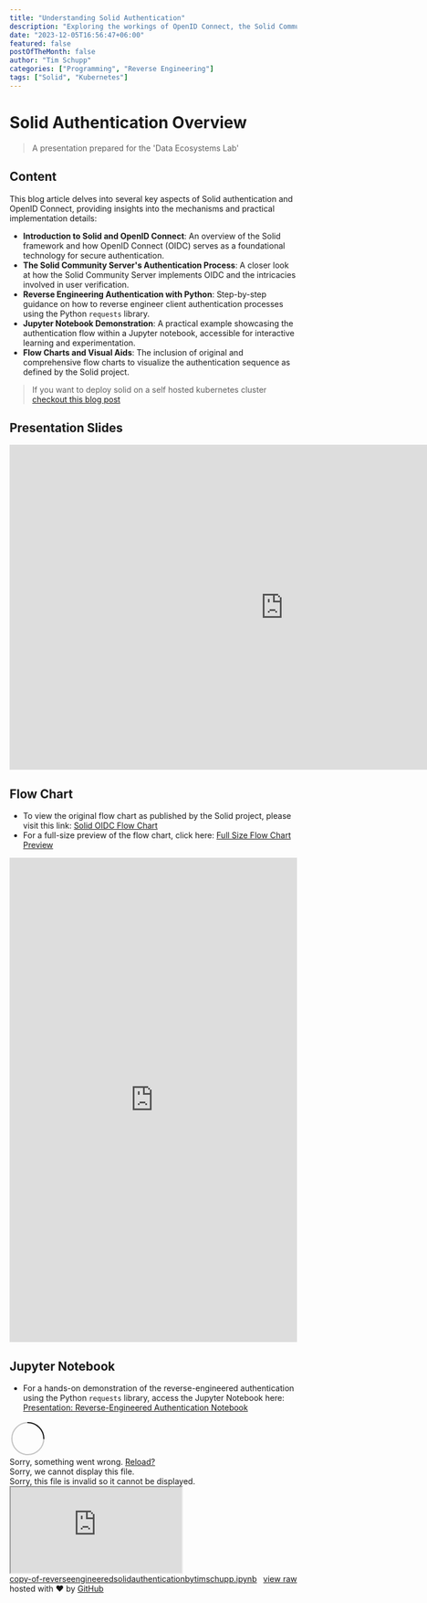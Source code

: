 ```yaml
---
title: "Understanding Solid Authentication"
description: "Exploring the workings of OpenID Connect, the Solid Community Server implementation, and reverse-engineering client authentication with Python requests."
date: "2023-12-05T16:56:47+06:00"
featured: false
postOfTheMonth: false
author: "Tim Schupp"
categories: ["Programming", "Reverse Engineering"]
tags: ["Solid", "Kubernetes"]
---
```


# Solid Authentication Overview

> A presentation prepared for the
> 'Data Ecosystems Lab'

## Content

This blog article delves into several key aspects of Solid authentication and OpenID Connect, providing insights into the mechanisms and practical implementation details:

- **Introduction to Solid and OpenID Connect**: An overview of the Solid framework and how OpenID Connect (OIDC) serves as a foundational technology for secure authentication.
- **The Solid Community Server's Authentication Process**: A closer look at how the Solid Community Server implements OIDC and the intricacies involved in user verification.
- **Reverse Engineering Authentication with Python**: Step-by-step guidance on how to reverse engineer client authentication processes using the Python `requests` library.
- **Jupyter Notebook Demonstration**: A practical example showcasing the authentication flow within a Jupyter notebook, accessible for interactive learning and experimentation.
- **Flow Charts and Visual Aids**: The inclusion of original and comprehensive flow charts to visualize the authentication sequence as defined by the Solid project.

> If you want to deploy solid on a self hosted kubernetes cluster [checkout this blog post](todo)

## Presentation Slides

<iframe src="https://docs.google.com/presentation/d/e/2PACX-1vR9IbBdC5t9iGfPpiIm6voYEIJvfLBghO4rQoI1J57_cqfim40nndh1kjCajXyoTt77bQVvMgLaLkDJ/embed?start=false&loop=true&delayms=5000" frameborder="0" width="960" height="569" allowfullscreen="true" mozallowfullscreen="true" webkitallowfullscreen="true"></iframe>

## Flow Chart

- To view the original flow chart as published by the Solid project, please visit this link: [Solid OIDC Flow Chart](https://solidproject.org/TR/oidc)
- For a full-size preview of the flow chart, click here: [Full Size Flow Chart Preview](https://viewer.diagrams.net/?tags=%7B%7D&highlight=0000ff&edit=_blank&layers=1&nav=1&title=diagramm.xml#R7V3bcptIGn6WuVDV7oUozodLW46SbM3UeOKkUnuVQqIlsUFqBpDszNNvNydB8yNAAoRkchHbTQMN%2Ff3nAxNptn376Jnu5g9sIWci8tbbRHqaiKKgqgb5QUd%2BRSOywUcDa8%2B24knHgRf7HxQPJtP2toX83MQAYyew3fzgEu92aBnkxkzPw6%2F5aSvs5O%2FqmmtUGHhZmk5x9LttBZtoVFf44%2FgnZK83yZ0FPj6yNZPJ8YC%2FMS38mhmSPkykmYdxEP22fZshh7685L1E581LjqYL89AuqHOC%2BYfh%2FTpIbwdNdP%2FGb389ffn0YRpf5WA6%2B%2FiBJ6LqkOs9rjC5LHlh5jI6oP69pyt9nOHtCnuBaR6H6PaagTmlp0x9b5mbvwkCulUPdGHinE7xuTXGaweZru1zS7wlw0ufTJmvzK3tUJyA91DX9Oc3H3nJEuPrJYfi1xz8SvaOvHGX%2FrrfOr%2FbK%2BTYO%2FLXo4s8e4sCchnpyYmHn49jj68bO0AvbvTcrwTV4UNsHfKXQH4lQAtMcgo9nSd%2FWx52v5reGgXxwBI7jun69iJcBh3x0HLv%2BfYBfUF%2BBHA6ivcBvfUsBS4ddMljkxE%2F8Mg96CAy%2FeAV%2BfT5duj1g0XAmTyg9nh8PSg9cHxj9J2nx50Fzpydea0zZlLJBQ7IC2xCFiWnkgc8ICt3Lp%2Bb4OH9zirM0J4yh6L3W4R1glGyAvSWGYph%2FhFhsnXeLzIlPipLnCBFJyVcJ6bB1yMJp4S6yZCvnhCrGbONdXrxI2WRX2LiakBoIkBoDFwzIHMx2f1wCcrjRHliUEswssFrvDOdLG5BPAUhMl8oIfhFSniHYCvC6yRfrI85JQc4DQJcEW%2Ba0hXelCrG3gPHrik8Iu79SGX1yNvvjNxa5%2B0iL3K6UMncxV6Zu3ZrxEbePyU1%2FjtafLbqklyGUBLEPDj2ekfGFjgIyErpha0HqnXTMQcvf%2BbgSxCfh2oCS%2BkphWAKt5i8Uvzwp%2FDj470XP%2F1J8RskxFw2T43m0TWfRKOHHDMgVJ%2B3NwBcxac%2BU4F%2BRLFg5MWFIDHQjB4oPuuITvJuzV%2BZabGeUHqfVOgk91EYG4Fdl8rMl0%2FPT2kPvj75JVoxc3ayfLxa%2BSiYsOSXvufzKVJvpG7VgTN20Y6KBNPfpPyMHI4tVv0KQN8j5eXpBf81fVlMZ%2Fajo60%2B4uTBuwawqDIAVhkAR5R2MYAlFpBqLYAlSplYscoSMjsDhac243bkQiwP%2BGcPH2zrqI0tvGTGw57IWJF%2FQQS7wGGiBUUILZ8yanh3rOHFb0g5ycQaWFWyxuVJGFL2JEjZ41tQ9kCiNhqJltGS78%2BSP8mDa2OOlThGPVNeEFoA3M7531ravL18M5T%2FPqFv%2F3w7vO6nYjNlZkRct4grIKkuCE8gjpPyJq0hJmyvAnWJ26l1LidADstB6y4e%2BntP8ZdatfwTXu63KFQx7t7AjQ3XrIF7kpn0biCwns6WLFxJOcsCLTMQ2FWWmDEdmbIwJd6cd%2BlIiX9%2BnpFTaHB2Za%2FPNwXujDBPqZWd06WWpxexK7pkPENihSdJUhRwXTXpmL3bEOm40htAbE%2Fs5YhsIkp8%2BC9Hi0fKSAYj4g9tL0LrvMC7bxF5NSXg%2FgL5Hz98nVCH%2FNxCWzx1MRHYc9fDK5tqffOl6ZEBaYuaegsIiZqOgxy89swto%2FvmjjVwGqzsN5Q4%2BqK%2FHWeW7pW00pdouaTGb%2BDhnyhzZKErclumsGjAgi6rIYpQTLsNuwQEtHiDgmlt%2B1HkY%2BbYGc1wFEkDEklSR8EQiYnRJ%2Fc5T1UsrHIAIqahp%2BCOwh5GEdLXjO%2BxTqRUG2o7PMJoTZLcCNISfHZf4ZGEgkaNKJQxz3%2B%2BxCoRh%2B0l1YeIvBr1nwTqYomUyKV9pOGCXjQgSaoCcBPtxN7ZgenQ10yAH6snvBnG2zrRSXY49OS2yL99wtYCVuUJB%2Be2kyyNrCD%2Ba1gpHTHOeI7n4yVcmuTBM4g1utFrROY%2BMl%2BR5CE2nK8p4HPUEzKiUvEWBqA3SVBMrz9BNDQzKX9XHzu2pXA%2BYSSmMyX35Sx0CA%2BNkimiH0HnGBKBYoZ6v7JJrpRN7wrTzLMP9ZmixXIcV0pdt%2B8vsxSkWzJElbq4kFT1QqpM%2FGPCAGhQbosGz4G675q7M6EeXSjYutO9701DCTCR%2Ba1pO1wgbLktPfMr8gNBlH7LIC6643lpXvcHxPjoVJBY8SDLxei%2BmJnWCzgVyPpuxaLox1mUMzZiN1XW1uDr2xqMbVDDqBDhLb%2FQYmCywuWaqnJTg0HQNPA%2BdRX6Qk5eTcOmLXVdaZaCdztuzu7dkuzW1Q2UNve1S%2BB96kFMYSzaukHq1vzorTkmh6MGV%2BsBRokakEZquVfy7qY%2Fd%2FiVSPk5JRnbmka5HXuP4BLvbkDo9xSt1QtCH0pd7ixgC%2Bd%2BVaH6ltCql6A1ahBAKxioaURYVL7IrXmkN5%2FgXgG%2BEpwAaCp3dKscE2rUgVzQEm2xjRJHEDuV3oQ7ws4HWh1JkfM7XtvUhJp5yPJvCEHF%2FgcqYAx3CKFTjvgxjX0QaeyXibeCDSCI9RLWRa2rjHV5LMy5Y3zJIsDBIOWJLfFsD18j%2F7obfCl8AV9gi6Be8VWZTtnECUwAsfO3Nj3NibUYqqF1lEoQxvq%2Fbuxdu46SnIsvdi6Wu%2FhOdhjp37Ui6zSVIPNPzV%2BzraxGNvofOxFLE%2B2ZlhCyXjHfYOc38%2BQUnYWMAjCA%2BL9y3Vjp0BLRyGTbcsn%2FMecYQ%2F3HVJsCnFVI7%2B01jlMZZOwyeFhmStM%2BEeQ9Ex4f0Hy2bNtG0IA%2BJ3R4hl19YV%2FB%2FN6nburs3iu97v1YUwQyrtAp7W1H1nWKdSlQhkRXrMvfLIld8pNoerP51zfnO7%2F7tAe7z16miA4yjpdPZgXfhNSRUlqIQiiSwWmMJto45leqLCp8rRt2HR%2BubH55DYn4Ja2KnkXcKY6Y8XNMnc5JQRr%2FsFwi%2F7S3%2BSaEpViEAuTD0cCUrDac0CChiW1CIxUz79SorizLSnyylaWGcm%2BFWUVU1mwK19gwl%2FKGs6JVVMDrOiugGzW7g3hvza58HdnaIAEOkjd%2F3tmBHdbeWGTWV6KF0ct9QZbtUUfszfNiRWBjyooG2K2i2FV6LAiFcoenZR9qb%2FHCXP5ch290Ghs7dKftaEcjAyQz7q0X%2F4o8zXzy49%2BxMUOhklgZD6GYTnB3PF4ja3aiPEq8RF3%2BSS2ftSQ%2Fo0IuYo%2FIE%2B0xKu%2F64cUA%2B7H3bOrbPo0qEH65N%2FXebBpB4TlVqsR1NqWin84ILX1Wo2UmZ1GHzIo8nmpu6XbuFj79kWqeX8L2CEkmF%2F9hZ7mRWLgpZifoeU4H9uKHvDRt6Jxw55cbasbfBryStk%2BffX9%2FSQfYayNHAJEDJTV0lXVVzkdccKtoVHiarCzcLLIyBRZT12dIrofoflGpbO4simR%2BohJhbaEfyw2VSjtiDFAVlieHo4PEUAnoGEfVtE2opS32tkOPJmHOvedcrrClw26b6Lwoq4tFpwQ0AAL5GtuopD0xN5YYMmSRJC9kBOkPdBSjxxOG7pO2TKSvQP1NXeposWqJ4WqFXFewdFbtrGwP5Lo31NfqfOb7gpzQtOXnYQUpMW%2BoF3LvOti0ehXZLSdLaxCA%2Bs6Wruwn0ISvuB7euuFJ0U754c5lqi067142oE4hhdBKfay019mDqdPTtG48iIIgc%2FCdyr%2FfYrBnNPIhFvMuC8%2FWrwsR1orfaeXqOdhvGel6PxWpWqMkMwC17DrbizjCiIRyg89m%2BDGfT2Qxb1Fwjry%2BtTZRoDPa6Et2sDxd7yj%2BxLaF0qu%2B%2FSXI4LpOyJpT129Ms4X3MIDEULHSc3dnlisNVqRuu9sxV1VZU3UNMlclQZYUOd6WbIAi%2FNeOGctSGvjJGOiLlJ1ZsNW9xocGQTuNwGZceRMxjN5BvRBvt2PzFbQ4oDghcRS23mOZFW%2FJnc6uF2BXOgQD5C4akAwDiGq97W3eGbkARPVCILIr7dimAIPIo5Xbg5UrCwaX9K%2FpuvXS8VZnd18CVttxgq1cmd%2FQWuCn2JRmcKpLU4vgOo%2FUQmvXpC15ksokzeM8phAsp5pWDsdS6CkxSSwk3MlAv3LR6DewlUiQdtxUx898HTX0XO766Jmq9kxdw%2BPUVcazYLDRB6XKhyQ0PkMrPM2FfqcrJ0nDhAplVoy6X8GTe73enErNuNilCiJTNdAc3TVjk60hF6pGvkPTuE7xi9oJEKkNrec%2FF6wkdTatG9ECl7StYG5V14qWyy7QASDLKyvHCmmgQnoZ6mxjhfSJCmnoG0P9Vkg3UwTGplMDbzrFMG4NBFgRX%2ByH2doLFDUT1yO%2BusXXRbmQRZe1XrOpWWfV1mNLxiGh6%2BKWjAz3UsEGIgC82uiZB%2BKrWUvGgRob59sWBUOlh4Cd0tFHKYoBO6XRZykUvmKdHdsZQke%2B1cSlygdRVfo7bTXRB9ALypnBaUItEDUFuyzznFR6t9IOEUrxLKX6LKF4llx9lnjWCjWt%2Bl6VhGywPgNoJwbQyqK6rvdd%2BRZy3y8Oex40Yll3718Q9CKwIQ1K7jMkCNl%2F91Nh7JF3ZKMDzSmcqLEo%2FRGhMlNXTLYwqlvPFBjT9xZK3U1YcmXSLyvSty%2FyC0RWnf3O4g0XFLPMWoU6dHXVKwHmqa19eukuMrPDDA1Cb6YTbKam6xZzNaJcWWlOy%2BYnYRYGTcOIGnxE%2F0eQvpUEjZ4qj4XCN1JUoJur1OFHGUF2XF5HdA%2Fs%2BNjwgXBY2iEYe%2FY%2FUbuZkOM%2Bmr69TNkyGXt6xs%2FRoU%2FItMKP8tw822WrBVQd4LmSAHYs6qxgGaoXuDlHypUSmlmzsWY%2ByTkOkpJb1faQVK616zrJ%2B25os%2FRQ1O7c3S%2BcDCdzPfsQHfjPd2oi%2FUS%2F7pGRQQ1p%2BmZkJ9xw94CwKgkaCsy7F6BigY9BFXe9Q68y1aQJYp6%2FUU7BloKnfuH34AZumoV1KgSZzRo8EQnvQEEwuJJC6dadysyXfZLob5mzVpZFToCXVu6BLp5S1dZYKJ5SkeMric0XphkVd6lSjgSeM%2BTT%2BzSAxGDQ5XyHinqesE%2Bmrpzb2eFiwlY5QTCO%2F9jUi9ohi%2BaGAM9JWtnd6toCwolr9JYsfEOd1iIJG39Lmn5e%2BmBbx%2BamVYKYaDtBXhHKu7diqZj1hcVDZky6NFszdK%2BxNL21LSukREjzylOfh4NIV5SejCM1Xpx0xChjApB1lNiZbfelhGFV2X5taLB6ADsbvCDCR73i%2BAg6Ajo5w3oZwQ11fO4VgMmFRwDeMQAZrpf2qbga6CqLskfQ3T7o%2BFKNU5OuDcBy19tAAfgFxVaGyI%2BoO0%2FWQinm%2FaKu0us2HNSd7%2FfN%2BQGR9dv5QO3bW6tInCAapVwr7fqXwY%2FWXbdmMJlauu5XVIeDz5o5J2MOSXRULeTzCVD%2BlN5Wkw%2Fyp4fpVh19MOTNbP7AFqIz%2Fg8%3D)


<iframe frameborder="0" style="width:100%;height:848px;" src="https://viewer.diagrams.net/?tags=%7B%7D&highlight=0000ff&edit=_blank&layers=1&nav=1&title=diagramm.xml#R7V3bcptIGn6WuVDV7oUozodLW46SbM3UeOKkUnuVQqIlsUFqBpDszNNvNydB8yNAAoRkchHbTQMN%2Ff3nAxNptn376Jnu5g9sIWci8tbbRHqaiKKgqgb5QUd%2BRSOywUcDa8%2B24knHgRf7HxQPJtP2toX83MQAYyew3fzgEu92aBnkxkzPw6%2F5aSvs5O%2FqmmtUGHhZmk5x9LttBZtoVFf44%2FgnZK83yZ0FPj6yNZPJ8YC%2FMS38mhmSPkykmYdxEP22fZshh7685L1E581LjqYL89AuqHOC%2BYfh%2FTpIbwdNdP%2FGb389ffn0YRpf5WA6%2B%2FiBJ6LqkOs9rjC5LHlh5jI6oP69pyt9nOHtCnuBaR6H6PaagTmlp0x9b5mbvwkCulUPdGHinE7xuTXGaweZru1zS7wlw0ufTJmvzK3tUJyA91DX9Oc3H3nJEuPrJYfi1xz8SvaOvHGX%2FrrfOr%2FbK%2BTYO%2FLXo4s8e4sCchnpyYmHn49jj68bO0AvbvTcrwTV4UNsHfKXQH4lQAtMcgo9nSd%2FWx52v5reGgXxwBI7jun69iJcBh3x0HLv%2BfYBfUF%2BBHA6ivcBvfUsBS4ddMljkxE%2F8Mg96CAy%2FeAV%2BfT5duj1g0XAmTyg9nh8PSg9cHxj9J2nx50Fzpydea0zZlLJBQ7IC2xCFiWnkgc8ICt3Lp%2Bb4OH9zirM0J4yh6L3W4R1glGyAvSWGYph%2FhFhsnXeLzIlPipLnCBFJyVcJ6bB1yMJp4S6yZCvnhCrGbONdXrxI2WRX2LiakBoIkBoDFwzIHMx2f1wCcrjRHliUEswssFrvDOdLG5BPAUhMl8oIfhFSniHYCvC6yRfrI85JQc4DQJcEW%2Ba0hXelCrG3gPHrik8Iu79SGX1yNvvjNxa5%2B0iL3K6UMncxV6Zu3ZrxEbePyU1%2FjtafLbqklyGUBLEPDj2ekfGFjgIyErpha0HqnXTMQcvf%2BbgSxCfh2oCS%2BkphWAKt5i8Uvzwp%2FDj470XP%2F1J8RskxFw2T43m0TWfRKOHHDMgVJ%2B3NwBcxac%2BU4F%2BRLFg5MWFIDHQjB4oPuuITvJuzV%2BZabGeUHqfVOgk91EYG4Fdl8rMl0%2FPT2kPvj75JVoxc3ayfLxa%2BSiYsOSXvufzKVJvpG7VgTN20Y6KBNPfpPyMHI4tVv0KQN8j5eXpBf81fVlMZ%2Fajo60%2B4uTBuwawqDIAVhkAR5R2MYAlFpBqLYAlSplYscoSMjsDhac243bkQiwP%2BGcPH2zrqI0tvGTGw57IWJF%2FQQS7wGGiBUUILZ8yanh3rOHFb0g5ycQaWFWyxuVJGFL2JEjZ41tQ9kCiNhqJltGS78%2BSP8mDa2OOlThGPVNeEFoA3M7531ravL18M5T%2FPqFv%2F3w7vO6nYjNlZkRct4grIKkuCE8gjpPyJq0hJmyvAnWJ26l1LidADstB6y4e%2BntP8ZdatfwTXu63KFQx7t7AjQ3XrIF7kpn0biCwns6WLFxJOcsCLTMQ2FWWmDEdmbIwJd6cd%2BlIiX9%2BnpFTaHB2Za%2FPNwXujDBPqZWd06WWpxexK7pkPENihSdJUhRwXTXpmL3bEOm40htAbE%2Fs5YhsIkp8%2BC9Hi0fKSAYj4g9tL0LrvMC7bxF5NSXg%2FgL5Hz98nVCH%2FNxCWzx1MRHYc9fDK5tqffOl6ZEBaYuaegsIiZqOgxy89swto%2FvmjjVwGqzsN5Q4%2BqK%2FHWeW7pW00pdouaTGb%2BDhnyhzZKErclumsGjAgi6rIYpQTLsNuwQEtHiDgmlt%2B1HkY%2BbYGc1wFEkDEklSR8EQiYnRJ%2Fc5T1UsrHIAIqahp%2BCOwh5GEdLXjO%2BxTqRUG2o7PMJoTZLcCNISfHZf4ZGEgkaNKJQxz3%2B%2BxCoRh%2B0l1YeIvBr1nwTqYomUyKV9pOGCXjQgSaoCcBPtxN7ZgenQ10yAH6snvBnG2zrRSXY49OS2yL99wtYCVuUJB%2Be2kyyNrCD%2Ba1gpHTHOeI7n4yVcmuTBM4g1utFrROY%2BMl%2BR5CE2nK8p4HPUEzKiUvEWBqA3SVBMrz9BNDQzKX9XHzu2pXA%2BYSSmMyX35Sx0CA%2BNkimiH0HnGBKBYoZ6v7JJrpRN7wrTzLMP9ZmixXIcV0pdt%2B8vsxSkWzJElbq4kFT1QqpM%2FGPCAGhQbosGz4G675q7M6EeXSjYutO9701DCTCR%2Ba1pO1wgbLktPfMr8gNBlH7LIC6643lpXvcHxPjoVJBY8SDLxei%2BmJnWCzgVyPpuxaLox1mUMzZiN1XW1uDr2xqMbVDDqBDhLb%2FQYmCywuWaqnJTg0HQNPA%2BdRX6Qk5eTcOmLXVdaZaCdztuzu7dkuzW1Q2UNve1S%2BB96kFMYSzaukHq1vzorTkmh6MGV%2BsBRokakEZquVfy7qY%2Fd%2FiVSPk5JRnbmka5HXuP4BLvbkDo9xSt1QtCH0pd7ixgC%2Bd%2BVaH6ltCql6A1ahBAKxioaURYVL7IrXmkN5%2FgXgG%2BEpwAaCp3dKscE2rUgVzQEm2xjRJHEDuV3oQ7ws4HWh1JkfM7XtvUhJp5yPJvCEHF%2FgcqYAx3CKFTjvgxjX0QaeyXibeCDSCI9RLWRa2rjHV5LMy5Y3zJIsDBIOWJLfFsD18j%2F7obfCl8AV9gi6Be8VWZTtnECUwAsfO3Nj3NibUYqqF1lEoQxvq%2Fbuxdu46SnIsvdi6Wu%2FhOdhjp37Ui6zSVIPNPzV%2BzraxGNvofOxFLE%2B2ZlhCyXjHfYOc38%2BQUnYWMAjCA%2BL9y3Vjp0BLRyGTbcsn%2FMecYQ%2F3HVJsCnFVI7%2B01jlMZZOwyeFhmStM%2BEeQ9Ex4f0Hy2bNtG0IA%2BJ3R4hl19YV%2FB%2FN6nburs3iu97v1YUwQyrtAp7W1H1nWKdSlQhkRXrMvfLIld8pNoerP51zfnO7%2F7tAe7z16miA4yjpdPZgXfhNSRUlqIQiiSwWmMJto45leqLCp8rRt2HR%2BubH55DYn4Ja2KnkXcKY6Y8XNMnc5JQRr%2FsFwi%2F7S3%2BSaEpViEAuTD0cCUrDac0CChiW1CIxUz79SorizLSnyylaWGcm%2BFWUVU1mwK19gwl%2FKGs6JVVMDrOiugGzW7g3hvza58HdnaIAEOkjd%2F3tmBHdbeWGTWV6KF0ct9QZbtUUfszfNiRWBjyooG2K2i2FV6LAiFcoenZR9qb%2FHCXP5ch290Ghs7dKftaEcjAyQz7q0X%2F4o8zXzy49%2BxMUOhklgZD6GYTnB3PF4ja3aiPEq8RF3%2BSS2ftSQ%2Fo0IuYo%2FIE%2B0xKu%2F64cUA%2B7H3bOrbPo0qEH65N%2FXebBpB4TlVqsR1NqWin84ILX1Wo2UmZ1GHzIo8nmpu6XbuFj79kWqeX8L2CEkmF%2F9hZ7mRWLgpZifoeU4H9uKHvDRt6Jxw55cbasbfBryStk%2BffX9%2FSQfYayNHAJEDJTV0lXVVzkdccKtoVHiarCzcLLIyBRZT12dIrofoflGpbO4simR%2BohJhbaEfyw2VSjtiDFAVlieHo4PEUAnoGEfVtE2opS32tkOPJmHOvedcrrClw26b6Lwoq4tFpwQ0AAL5GtuopD0xN5YYMmSRJC9kBOkPdBSjxxOG7pO2TKSvQP1NXeposWqJ4WqFXFewdFbtrGwP5Lo31NfqfOb7gpzQtOXnYQUpMW%2BoF3LvOti0ehXZLSdLaxCA%2Bs6Wruwn0ISvuB7euuFJ0U754c5lqi067142oE4hhdBKfay019mDqdPTtG48iIIgc%2FCdyr%2FfYrBnNPIhFvMuC8%2FWrwsR1orfaeXqOdhvGel6PxWpWqMkMwC17DrbizjCiIRyg89m%2BDGfT2Qxb1Fwjry%2BtTZRoDPa6Et2sDxd7yj%2BxLaF0qu%2B%2FSXI4LpOyJpT129Ms4X3MIDEULHSc3dnlisNVqRuu9sxV1VZU3UNMlclQZYUOd6WbIAi%2FNeOGctSGvjJGOiLlJ1ZsNW9xocGQTuNwGZceRMxjN5BvRBvt2PzFbQ4oDghcRS23mOZFW%2FJnc6uF2BXOgQD5C4akAwDiGq97W3eGbkARPVCILIr7dimAIPIo5Xbg5UrCwaX9K%2FpuvXS8VZnd18CVttxgq1cmd%2FQWuCn2JRmcKpLU4vgOo%2FUQmvXpC15ksokzeM8phAsp5pWDsdS6CkxSSwk3MlAv3LR6DewlUiQdtxUx898HTX0XO766Jmq9kxdw%2BPUVcazYLDRB6XKhyQ0PkMrPM2FfqcrJ0nDhAplVoy6X8GTe73enErNuNilCiJTNdAc3TVjk60hF6pGvkPTuE7xi9oJEKkNrec%2FF6wkdTatG9ECl7StYG5V14qWyy7QASDLKyvHCmmgQnoZ6mxjhfSJCmnoG0P9Vkg3UwTGplMDbzrFMG4NBFgRX%2ByH2doLFDUT1yO%2BusXXRbmQRZe1XrOpWWfV1mNLxiGh6%2BKWjAz3UsEGIgC82uiZB%2BKrWUvGgRob59sWBUOlh4Cd0tFHKYoBO6XRZykUvmKdHdsZQke%2B1cSlygdRVfo7bTXRB9ALypnBaUItEDUFuyzznFR6t9IOEUrxLKX6LKF4llx9lnjWCjWt%2Bl6VhGywPgNoJwbQyqK6rvdd%2BRZy3y8Oex40Yll3718Q9CKwIQ1K7jMkCNl%2F91Nh7JF3ZKMDzSmcqLEo%2FRGhMlNXTLYwqlvPFBjT9xZK3U1YcmXSLyvSty%2FyC0RWnf3O4g0XFLPMWoU6dHXVKwHmqa19eukuMrPDDA1Cb6YTbKam6xZzNaJcWWlOy%2BYnYRYGTcOIGnxE%2F0eQvpUEjZ4qj4XCN1JUoJur1OFHGUF2XF5HdA%2Fs%2BNjwgXBY2iEYe%2FY%2FUbuZkOM%2Bmr69TNkyGXt6xs%2FRoU%2FItMKP8tw822WrBVQd4LmSAHYs6qxgGaoXuDlHypUSmlmzsWY%2ByTkOkpJb1faQVK616zrJ%2B25os%2FRQ1O7c3S%2BcDCdzPfsQHfjPd2oi%2FUS%2F7pGRQQ1p%2BmZkJ9xw94CwKgkaCsy7F6BigY9BFXe9Q68y1aQJYp6%2FUU7BloKnfuH34AZumoV1KgSZzRo8EQnvQEEwuJJC6dadysyXfZLob5mzVpZFToCXVu6BLp5S1dZYKJ5SkeMric0XphkVd6lSjgSeM%2BTT%2BzSAxGDQ5XyHinqesE%2Bmrpzb2eFiwlY5QTCO%2F9jUi9ohi%2BaGAM9JWtnd6toCwolr9JYsfEOd1iIJG39Lmn5e%2BmBbx%2BamVYKYaDtBXhHKu7diqZj1hcVDZky6NFszdK%2BxNL21LSukREjzylOfh4NIV5SejCM1Xpx0xChjApB1lNiZbfelhGFV2X5taLB6ADsbvCDCR73i%2BAg6Ajo5w3oZwQ11fO4VgMmFRwDeMQAZrpf2qbga6CqLskfQ3T7o%2BFKNU5OuDcBy19tAAfgFxVaGyI%2BoO0%2FWQinm%2FaKu0us2HNSd7%2FfN%2BQGR9dv5QO3bW6tInCAapVwr7fqXwY%2FWXbdmMJlauu5XVIeDz5o5J2MOSXRULeTzCVD%2BlN5Wkw%2Fyp4fpVh19MOTNbP7AFqIz%2Fg8%3D"></iframe>

## Jupyter Notebook

- For a hands-on demonstration of the reverse-engineered authentication using the Python `requests` library, access the Jupyter Notebook here: [Presentation: Reverse-Engineered Authentication Notebook](https://colab.research.google.com/drive/17H9eaPhxgqb4yonFpfEle39pQjWghL_o?usp=sharing)


<link rel="stylesheet" href="https://github.githubassets.com/assets/gist-embed-f65f23c5975e.css">
<div id="gist126680771" class="gist">
    <div class="gist-file" translate="no">
      <div class="gist-data">
        <div class="js-gist-file-update-container js-task-list-container file-box">
          <div id="file-copy-of-reverseengineeredsolidauthenticationbytimschupp-ipynb" class="file my-2">
            <div itemprop="text" class="Box-body p-0 blob-wrapper data type-jupyter-notebook">
              <div class="render-wrapper">
                <div class="render-container is-render-pending js-render-target"
                     data-identity="b896a2c7-130f-40d6-9e79-f19c42218f0a"
                     data-host="https://notebooks.githubusercontent.com"
                     data-type="ipynb">
                  <svg style="box-sizing: content-box; color: var(--color-icon-primary);" width="64" height="64" viewBox="0 0 16 16" fill="none" data-view-component="true" class="octospinner mx-auto anim-rotate">
                    <circle cx="8" cy="8" r="7" stroke="currentColor" stroke-opacity="0.25" stroke-width="2" vector-effect="non-scaling-stroke" fill="none"></circle>
                    <path d="M15 8a7.002 7.002 0 00-7-7" stroke="currentColor" stroke-width="2" stroke-linecap="round" vector-effect="non-scaling-stroke"></path>
                  </svg>
                  <div class="render-viewer-error">Sorry, something went wrong. <a class="Link--inTextBlock" href="https://gist.github.com/user-1024/00f76dfe47a63659de070d449c9946f9.js">Reload?</a></div>
                  <div class="render-viewer-fatal">Sorry, we cannot display this file.</div>
                  <div class="render-viewer-invalid">Sorry, this file is invalid so it cannot be displayed.</div>
                  <iframe class="render-viewer"
                          src="https://notebooks.githubusercontent.com/view/ipynb?bypass_fastly=true&amp;color_mode=auto&amp;commit=db9efc58d843777a23609c871a7478f9a282b6c4&amp;docs_host=https%3A%2F%2Fdocs.github.com&amp;enc_url=68747470733a2f2f7261772e67697468756275736572636f6e74656e742e636f6d2f676973742f757365722d313032342f30306637366466653437613633363539646530373064343439633939343666392f7261772f646239656663353864383433373737613233363039633837316137343738663961323832623663342f636f70792d6f662d72657665727365656e67696e6565726564736f6c696461757468656e7469636174696f6e627974696d7363687570702e6970796e62&amp;logged_in=false&amp;nwo=user-1024%2F00f76dfe47a63659de070d449c9946f9&amp;path=copy-of-reverseengineeredsolidauthenticationbytimschupp.ipynb&amp;repository_id=126680771&amp;repository_type=Gist#b896a2c7-130f-40d6-9e79-f19c42218f0a"
                          sandbox="allow-scripts allow-same-origin allow-top-navigation"
                          title="File display"
                          name="b896a2c7-130f-40d6-9e79-f19c42218f0a">
                    Viewer requires iframe.
                  </iframe>
                </div>
              </div>
            </div>
          </div>
        </div>
        <div class="gist-meta">
          <a href="https://gist.github.com/user-1024/00f76dfe47a63659de070d449c9946f9/raw/db9efc58d843777a23609c871a7478f9a282b6c4/copy-of-reverseengineeredsolidauthenticationbytimschupp.ipynb" style="float:right" class="Link--inTextBlock">view raw</a>
          <a href="https://gist.github.com/user-1024/00f76dfe47a63659de070d449c9946f9#file-copy-of-reverseengineeredsolidauthenticationbytimschupp-ipynb" class="Link--inTextBlock">
            copy-of-reverseengineeredsolidauthenticationbytimschupp.ipynb
          </a>
          hosted with ❤ by <a class="Link--inTextBlock" href="https://github.com">GitHub</a>
        </div>
      </div>
    </div>
</div>
